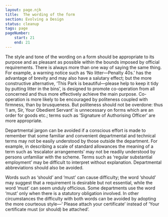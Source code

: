 ```yaml
---
layout: page.njk
title:  The wording of the form
section: Evolving a Design
status: cleanup
tags: page
pageNumber:
    start: 21
    end: 21
---
```


The style and tone of the wording on a form should be appropriate to its purpose and as pleasant as possible within the bounds imposed by official requirements. There is always more than one way of saying the same thing. For example, a warning notice such as ‘No litter—Penalty 40s.’ has the advantage of brevity and may also have a salutary effect; but the more constructive alternative, ‘This Park is beautiful—please help to keep it tidy by putting litter in the bins’, is designed to promote co-operation from all concerned and thus more effectively achieve the main purpose. Co-operation is more likely to be encouraged by politeness coupled with firmness, than by brusqueness. But politeness should not be overdone: thus ‘I am, Sir, Your Obedient Servant’ is unnecessary on forms which are an order for goods etc.; terms such as ‘Signature of Authorising Officer’ are more appropriate.

Departmental jargon can be avoided if a conscious effort is made to remember that some familiar and convenient departmental and technical terms may not be easily understood by those outside the department. For example, in describing a scale of standard allowances the meaning of a term such as ‘escalator arrangements’ may not be readily understood by persons unfamiliar with the scheme. Terms such as ‘regular substantial employment’ may be difficult to interpret without explanation. Departmental abbreviations should also be avoided.

Words such as ‘should’ and ‘must’ can cause difficulty; the word ‘should’ may suggest that a requirement is desirable but not essential, while the word ‘must’ can seem unduly officious. Some departments use the word ‘must’ only when there is a statutory obligation involved. In other circumstances the difficulty with both words can be avoided by adopting the more courteous style—‘ Please attach your certificate’ instead of ‘Your certificate must (or should) be attached’.

